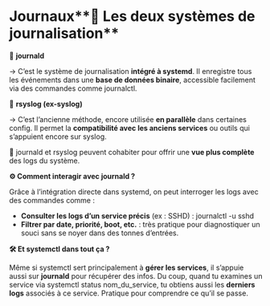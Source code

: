 # Journaux**🧩 Les deux systèmes de journalisation**

🔹 **journald**

→ C’est le système de journalisation **intégré à systemd**. Il enregistre tous les événements dans une **base de données binaire**, accessible facilement via des commandes comme journalctl.



🔹 **rsyslog (ex-syslog)**

→ C’est l’ancienne méthode, encore utilisée **en parallèle** dans certaines config. Il permet la **compatibilité avec les anciens services** ou outils qui s’appuient encore sur syslog.

🧠 journald et rsyslog peuvent cohabiter pour offrir une **vue plus complète** des logs du système.



**⚙️ Comment interagir avec journald ?**

Grâce à l’intégration directe dans systemd, on peut interroger les logs avec des commandes comme :

- **Consulter les logs d’un service précis** (ex : SSHD) : journalctl -u sshd
- **Filtrer par date, priorité, boot, etc.** : très pratique pour diagnostiquer un souci sans se noyer dans des tonnes d’entrées.



**🛠️ Et systemctl dans tout ça ?**

Même si systemctl sert principalement à **gérer les services**, il s’appuie aussi sur **journald** pour récupérer des infos. Du coup, quand tu examines un service via systemctl status nom_du_service, tu obtiens aussi les **derniers logs** associés à ce service. Pratique pour comprendre ce qu’il se passe.
